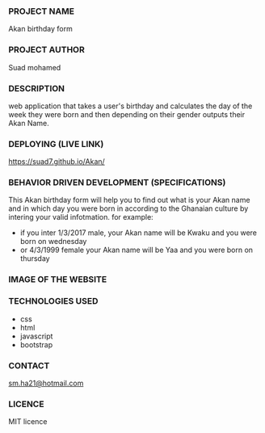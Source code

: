 ### PROJECT NAME 
Akan birthday form
### PROJECT AUTHOR
Suad mohamed
### DESCRIPTION
web application that takes a user's birthday and calculates the day of the week they were born and then depending on their gender outputs their Akan Name.
### DEPLOYING (LIVE LINK)
https://suad7.github.io/Akan/
### BEHAVIOR DRIVEN DEVELOPMENT (SPECIFICATIONS)
This Akan birthday form will help you to find out what is your Akan name and in which day you were born in according to the Ghanaian culture by intering your valid infotmation.
for example:
- if you inter 1/3/2017 male,
your Akan name will be Kwaku and you were born on wednesday
- or 4/3/1999 female
your Akan name will be Yaa and you were born on thursday
### IMAGE OF THE WEBSITE


### TECHNOLOGIES USED
- css
- html
- javascript
- bootstrap
### CONTACT 
sm.ha21@hotmail.com
### LICENCE
MIT licence 